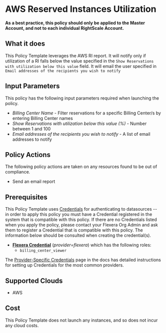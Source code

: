 # AWS Reserved Instances Utilization

**As a best practice, this policy should only be applied to the Master Account, and not to each individual RightScale Account.**

## What it does

This Policy Template leverages the AWS RI report. It will notify only if utilization of a RI falls below the value specified in the `Show Reservations with utilization below this value` field. It will email the user specified in `Email addresses of the recipients you wish to notify`

## Input Parameters

This policy has the following input parameters required when launching the policy.

- *Billing Center Name* - Filter reservations for a specific Billing Center/s by entering Billing Center names
- *Show Reservations with utilization below this value (%)* - Number between 1 and 100
- *Email addresses of the recipients you wish to notify* - A list of email addresses to notify

## Policy Actions

The following policy actions are taken on any resources found to be out of compliance.

- Send an email report

## Prerequisites

This Policy Template uses [Credentials](https://docs.flexera.com/flexera/EN/Automation/ManagingCredentialsExternal.htm) for authenticating to datasources -- in order to apply this policy you must have a Credential registered in the system that is compatible with this policy. If there are no Credentials listed when you apply the policy, please contact your Flexera Org Admin and ask them to register a Credential that is compatible with this policy. The information below should be consulted when creating the credential(s).

- [**Flexera Credential**](https://docs.flexera.com/flexera/EN/Automation/ProviderCredentials.htm) (*provider=flexera*) which has the following roles:
  - `billing_center_viewer`

The [Provider-Specific Credentials](https://docs.flexera.com/flexera/EN/Automation/ProviderCredentials.htm) page in the docs has detailed instructions for setting up Credentials for the most common providers.

## Supported Clouds

- AWS

## Cost

This Policy Template does not launch any instances, and so does not incur any cloud costs.
